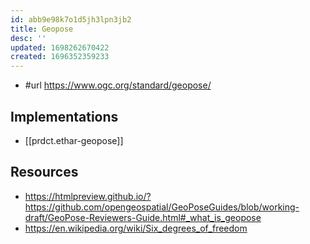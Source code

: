 ```yaml
---
id: abb9e98k7o1d5jh3lpn3jb2
title: Geopose
desc: ''
updated: 1698262670422
created: 1696352359233
---
```


- #url https://www.ogc.org/standard/geopose/

## Implementations

- [[prdct.ethar-geopose]]

## Resources

- https://htmlpreview.github.io/?https://github.com/opengeospatial/GeoPoseGuides/blob/working-draft/GeoPose-Reviewers-Guide.html#_what_is_geopose
- https://en.wikipedia.org/wiki/Six_degrees_of_freedom